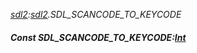_[sdl2](../../modules/sdl2/sdl2-module.md):[sdl2](../../modules/sdl2/sdl2-module.md).SDL\_SCANCODE\_TO\_KEYCODE_
##### Const SDL\_SCANCODE\_TO\_KEYCODE:[Int](../../modules/wonkey/wonkey-types-int.md)
